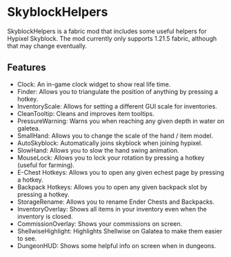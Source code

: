 # SkyblockHelpers
SkyblockHelpers is a fabric mod that includes some useful helpers for Hypixel Skyblock. The mod currently only supports 1.21.5 fabric, although that may change eventually.

## Features
- Clock: An in-game clock widget to show real life time.
- Finder: Allows you to triangulate the position of anything by pressing a hotkey.
- InventoryScale: Allows for setting a different GUI scale for inventories.
- CleanTooltip: Cleans and improves item tooltips.
- PressureWarning: Warns you when reaching any given depth in water on galetea.
- SmallHand: Allows you to change the scale of the hand / item model.
- AutoSkyblock: Automatically joins skyblock when joining hypixel.
- SlowHand: Allows you to slow the hand swing animation.
- MouseLock: Allows you to lock your rotation by pressing a hotkey (useful for farming).
- E-Chest Hotkeys: Allows you to open any given echest page by pressing a hotkey.
- Backpack Hotkeys: Allows you to open any given backpack slot by pressing a hotkey.
- StorageRename: Allows you to rename Ender Chests and Backpacks.
- InventoryOverlay: Shows all items in your inventory even when the inventory is closed.
- CommissionOverlay: Shows your commissions on screen.
- ShellwiseHighlight: Highlights Shellwise on Galatea to make them easier to see.
- DungeonHUD: Shows some helpful info on screen when in dungeons.